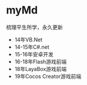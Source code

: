 # myMd

梳理平生所学，永久更新

-  14年VB.Net
-  14-15年C#.net
-  15-16年安卓开发
-  16-18年Flash游戏前端
-  18年LayaBox游戏前端
-  19年Cocos Creator游戏前端 


